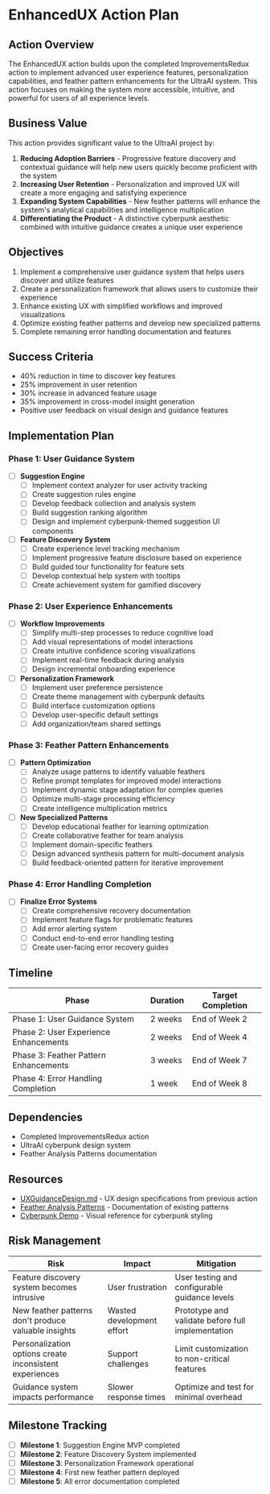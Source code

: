 # EnhancedUX Action Plan

## Action Overview

The EnhancedUX action builds upon the completed ImprovementsRedux action to implement advanced user experience features, personalization capabilities, and feather pattern enhancements for the UltraAI system. This action focuses on making the system more accessible, intuitive, and powerful for users of all experience levels.

## Business Value

This action provides significant value to the UltraAI project by:

1. **Reducing Adoption Barriers** - Progressive feature discovery and contextual guidance will help new users quickly become proficient with the system
2. **Increasing User Retention** - Personalization and improved UX will create a more engaging and satisfying experience
3. **Expanding System Capabilities** - New feather patterns will enhance the system's analytical capabilities and intelligence multiplication
4. **Differentiating the Product** - A distinctive cyberpunk aesthetic combined with intuitive guidance creates a unique user experience

## Objectives

1. Implement a comprehensive user guidance system that helps users discover and utilize features
2. Create a personalization framework that allows users to customize their experience
3. Enhance existing UX with simplified workflows and improved visualizations
4. Optimize existing feather patterns and develop new specialized patterns
5. Complete remaining error handling documentation and features

## Success Criteria

- 40% reduction in time to discover key features
- 25% improvement in user retention
- 30% increase in advanced feature usage
- 35% improvement in cross-model insight generation
- Positive user feedback on visual design and guidance features

## Implementation Plan

### Phase 1: User Guidance System

- [ ] **Suggestion Engine**
  - [ ] Implement context analyzer for user activity tracking
  - [ ] Create suggestion rules engine
  - [ ] Develop feedback collection and analysis system
  - [ ] Build suggestion ranking algorithm
  - [ ] Design and implement cyberpunk-themed suggestion UI components

- [ ] **Feature Discovery System**
  - [ ] Create experience level tracking mechanism
  - [ ] Implement progressive feature disclosure based on experience
  - [ ] Build guided tour functionality for feature sets
  - [ ] Develop contextual help system with tooltips
  - [ ] Create achievement system for gamified discovery

### Phase 2: User Experience Enhancements

- [ ] **Workflow Improvements**
  - [ ] Simplify multi-step processes to reduce cognitive load
  - [ ] Add visual representations of model interactions
  - [ ] Create intuitive confidence scoring visualizations
  - [ ] Implement real-time feedback during analysis
  - [ ] Design incremental onboarding experience

- [ ] **Personalization Framework**
  - [ ] Implement user preference persistence
  - [ ] Create theme management with cyberpunk defaults
  - [ ] Build interface customization options
  - [ ] Develop user-specific default settings
  - [ ] Add organization/team shared settings

### Phase 3: Feather Pattern Enhancements

- [ ] **Pattern Optimization**
  - [ ] Analyze usage patterns to identify valuable feathers
  - [ ] Refine prompt templates for improved model interactions
  - [ ] Implement dynamic stage adaptation for complex queries
  - [ ] Optimize multi-stage processing efficiency
  - [ ] Create intelligence multiplication metrics

- [ ] **New Specialized Patterns**
  - [ ] Develop educational feather for learning optimization
  - [ ] Create collaborative feather for team analysis
  - [ ] Implement domain-specific feathers
  - [ ] Design advanced synthesis pattern for multi-document analysis
  - [ ] Build feedback-oriented pattern for iterative improvement

### Phase 4: Error Handling Completion

- [ ] **Finalize Error Systems**
  - [ ] Create comprehensive recovery documentation
  - [ ] Implement feature flags for problematic features
  - [ ] Add error alerting system
  - [ ] Conduct end-to-end error handling testing
  - [ ] Create user-facing error recovery guides

## Timeline

| Phase | Duration | Target Completion |
|-------|----------|-------------------|
| Phase 1: User Guidance System | 2 weeks | End of Week 2 |
| Phase 2: User Experience Enhancements | 2 weeks | End of Week 4 |
| Phase 3: Feather Pattern Enhancements | 3 weeks | End of Week 7 |
| Phase 4: Error Handling Completion | 1 week | End of Week 8 |

## Dependencies

- Completed ImprovementsRedux action
- UltraAI cyberpunk design system
- Feather Analysis Patterns documentation

## Resources

- [UXGuidanceDesign.md](../.aicheck/actions/ImprovementsRedux/UXGuidanceDesign.md) - UX design specifications from previous action
- [Feather Analysis Patterns](../../docs/feather_analysis_patterns.md) - Documentation of existing patterns
- [Cyberpunk Demo](../../cyberpunk-demo.html) - Visual reference for cyberpunk styling

## Risk Management

| Risk | Impact | Mitigation |
|------|--------|------------|
| Feature discovery system becomes intrusive | User frustration | User testing and configurable guidance levels |
| New feather patterns don't produce valuable insights | Wasted development effort | Prototype and validate before full implementation |
| Personalization options create inconsistent experiences | Support challenges | Limit customization to non-critical features |
| Guidance system impacts performance | Slower response times | Optimize and test for minimal overhead |

## Milestone Tracking

- [ ] **Milestone 1**: Suggestion Engine MVP completed
- [ ] **Milestone 2**: Feature Discovery System implemented
- [ ] **Milestone 3**: Personalization Framework operational
- [ ] **Milestone 4**: First new feather pattern deployed
- [ ] **Milestone 5**: All error documentation completed
